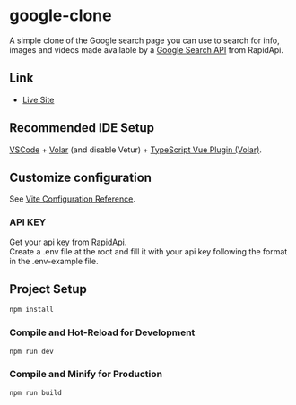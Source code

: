 # google-clone

A simple clone of the Google search page you can use to search for info, images and videos made available by a [Google Search API](https://rapidapi.com/tuangeek/api/seo-api) from RapidApi.


## Link

- [Live Site](https://search-goggl.netlify.app/)


## Recommended IDE Setup

[VSCode](https://code.visualstudio.com/) + [Volar](https://marketplace.visualstudio.com/items?itemName=johnsoncodehk.volar) (and disable Vetur) + [TypeScript Vue Plugin (Volar)](https://marketplace.visualstudio.com/items?itemName=johnsoncodehk.vscode-typescript-vue-plugin).

## Customize configuration

See [Vite Configuration Reference](https://vitejs.dev/config/).


### API KEY
Get your api key from [RapidApi](https://rapidapi.com/apigeek/api/google-search3/). <br>
Create a .env file at the root and fill it with your api key following the format in the .env-example file.


## Project Setup

```sh
npm install
```

### Compile and Hot-Reload for Development

```sh
npm run dev
```

### Compile and Minify for Production

```sh
npm run build
```
